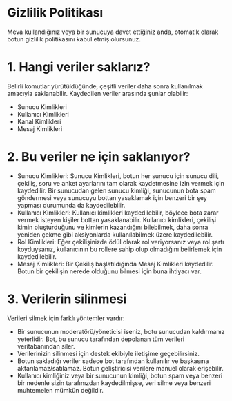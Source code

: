 # Gizlilik Politikası
Meva kullandığınız veya bir sunucuya davet ettiğiniz anda, otomatik olarak botun gizlilik politikasını kabul etmiş olursunuz.

# 1. Hangi veriler saklarız?
Belirli komutlar yürütüldüğünde, çeşitli veriler daha sonra kullanılmak amacıyla saklanabilir. Kaydedilen veriler arasında şunlar olabilir:

- Sunucu Kimlikleri
- Kullanıcı Kimlikleri
- Kanal Kimlikleri
- Mesaj Kimlikleri

# 2. Bu veriler ne için saklanıyor?
- Sunucu Kimlikleri: Sunucu Kimlikleri, botun her sunucu için sunucu dili, çekiliş, soru ve anket ayarlarını tam olarak kaydetmesine izin vermek için kaydedilir. Bir sunucudan gelen sunucu kimliği, sunucunun bota spam göndermesi veya sunucuyu bottan yasaklamak için benzeri bir şey yapması durumunda da kaydedilebilir.
- Kullanıcı Kimlikleri: Kullanıcı kimlikleri kaydedilebilir, böylece bota zarar vermek isteyen kişiler bottan yasaklanabilir. Kullanıcı kimlikleri, çekilişi kimin oluşturduğunu ve kimlerin kazandığını bilebilmek, daha sonra yeniden çekme gibi aksiyonlarda kullanılabilmek üzere kaydedilebilir.
- Rol Kimlikleri: Eğer çekilişinizde ödül olarak rol veriyorsanız veya rol şartı koyduysanız, kullanıcının bu rollere sahip olup olmadığını belirlemek için kaydedilebilir.
- Mesaj Kimlikleri: Bir Çekiliş başlatıldığında Mesaj Kimlikleri kaydedilir. Botun bir çekilişin nerede olduğunu bilmesi için buna ihtiyacı var.

# 3. Verilerin silinmesi
Verileri silmek için farklı yöntemler vardır:

- Bir sunucunun moderatörü/yöneticisi iseniz, botu sunucudan kaldırmanız yeterlidir. Bot, bu sunucu tarafından depolanan tüm verileri veritabanından siler.
- Verilerinizin silinmesi için destek ekibiyle iletişime geçebilirsiniz.
- Botun sakladığı veriler sadece bot tarafından kullanılır ve başkasına aktarılamaz/satılamaz. Botun geliştiricisi verilere manuel olarak erişebilir.
- Kullanıcı kimliğiniz veya bir sunucunun kimliği, botun spam veya benzeri bir nedenle sizin tarafınızdan kaydedilmişse, veri silme veya benzeri muhtemelen mümkün değildir.
